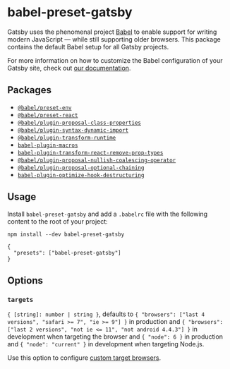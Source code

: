 babel-preset-gatsby
===================

Gatsby uses the phenomenal project [Babel](https://babeljs.io/) to enable support for writing modern JavaScript — while still supporting older browsers. This package contains the default Babel setup for all Gatsby projects.

For more information on how to customize the Babel configuration of your Gatsby site, check out [our documentation](https://www.gatsbyjs.org/docs/babel/).

Packages
--------

-   [`@babel/preset-env`](https://babeljs.io/docs/en/babel-preset-env)
-   [`@babel/preset-react`](https://babeljs.io/docs/en/babel-preset-react)
-   [`@babel/plugin-proposal-class-properties`](https://babeljs.io/docs/en/babel-plugin-proposal-class-properties)
-   [`@babel/plugin-syntax-dynamic-import`](https://babeljs.io/docs/en/babel-plugin-syntax-dynamic-import)
-   [`@babel/plugin-transform-runtime`](https://babeljs.io/docs/en/babel-plugin-transform-runtime#docsNav)
-   [`babel-plugin-macros`](https://github.com/kentcdodds/babel-plugin-macros)
-   [`babel-plugin-transform-react-remove-prop-types`](https://github.com/oliviertassinari/babel-plugin-transform-react-remove-prop-types)
-   [`@babel/plugin-proposal-nullish-coalescing-operator`](https://babeljs.io/docs/en/babel-plugin-proposal-nullish-coalescing-operator)
-   [`@babel/plugin-proposal-optional-chaining`](https://babeljs.io/docs/en/babel-plugin-proposal-optional-chaining)
-   [`babel-plugin-optimize-hook-destructuring`](src/optimize-hook-destructuring.ts)

Usage
-----

Install `babel-preset-gatsby` and add a `.babelrc` file with the following content to the root of your project:

    npm install --dev babel-preset-gatsby

    {
      "presets": ["babel-preset-gatsby"]
    }

Options
-------

### `targets`

`{ [string]: number | string }`, defaults to `{ "browsers": ["last 4 versions", "safari >= 7", "ie >= 9"] }` in production and `{ "browsers": ["last 2 versions", "not ie <= 11", "not android 4.4.3"] }` in development when targeting the browser and `{ "node": 6 }` in production and `{ "node": "current" }` in development when targeting Node.js.

Use this option to configure [custom target browsers](https://www.gatsbyjs.org/docs/babel/).
